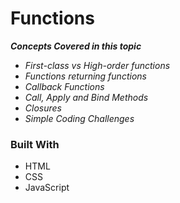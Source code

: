 # Functions

<b><em>Concepts Covered in this topic</b>

* First-class vs High-order functions
* Functions returning functions
* Callback Functions
* Call, Apply and Bind Methods
* Closures
*  Simple Coding Challenges
</em>


### Built With
* HTML
* CSS
* JavaScript
